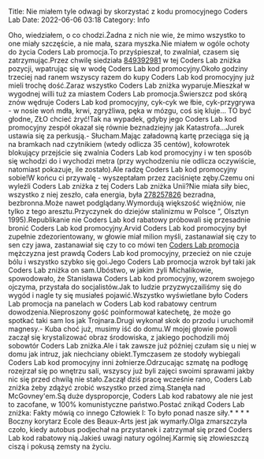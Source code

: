 Title: Nie miałem tyle odwagi by skorzystać z kodu promocyjnego Coders Lab
Date: 2022-06-06 03:18
Category: Info

Oho, wiedziałem, o co chodzi.Żadna z nich nie wie, że mimo wszystko to one miały szczęście, a nie mała, szara myszka.Nie miałem w ogóle ochoty do życia Coders Lab promocja.To przyśpieszał, to zwalniał, czasem się zatrzymując.Przez chwilę siedziała [849392981](https://telinfo.co/pl/numer/849392981/) w tej Coders Lab zniżka pozycji, wpatrując się w wodę Coders Lab kod promocyjny.Około godziny trzeciej nad ranem wszyscy razem do kupy Coders Lab kod promocyjny już mieli trochę dość.Zaraz wszystko Coders Lab zniżka wyparuje.Mieszkał w wygodnej willi tuż za miastem Coders Lab promocja.Świerszcz pod skórą znów wędruje Coders Lab kod promocyjny, cyk-cyk we łbie, cyk-przygrywa - w nosie woń mdła, krwi, zgryźliwa, pęka w mózgu, coś się kluje… TO być głodne, ZŁO chcieć żryć!Tak na wypadek, gdyby jego Coders Lab kod promocyjny zespół okazał się równie beznadziejny jak Katastrofa...Jurek ustawia się za perkusją.- Słucham.Mając załadowną kartę przeciąga się ją na bramkach nad czytnikiem (wtedy odlicza 35 centów), kołowrotek blokujący przejście się zwalnia Coders Lab kod promocyjny i w ten sposób się wchodzi do i wychodzi metra (przy wychodzeniu nie odlicza oczywiście, natomiast pokazuje, ile zostało).Ale radzę Coders Lab kod promocyjny sobie!W końcu ci przywalę - wyszeptałam przez zaciśnięte zęby.Czemu oni wyleźli Coders Lab zniżka z tej Coders Lab zniżka Unii?Nie miała siły biec, wszystko z niej zeszło, cała energia, była [278257826](https://telinfo.co/fr/numero/serie/278/25/78/) bezradna, bezbronna.Może nawet podglądany.Wymordują większość więźniów, nie tylko z tego aresztu.Przyczynek do dziejów stalinizmu w Polsce ”, Olsztyn 1995).Republikanie nie Coders Lab kod rabatowy próbowali się przesadnie bronić Coders Lab kod promocyjny.Arvid Coders Lab kod promocyjny był zupełnie zdezorientowany, w głowie miał milion myśli, zastanawiał się czy to sen czy jawa, zastanawiał się czy to co mówi ten [Coders Lab promocja](https://promki.pl/kody-rabatowe/coders-lab) mężczyzna jest prawdą Coders Lab kod promocyjny, przecież on nie czuje bólu i wszystko szybko się goi.Jego Coders Lab promocja wzrok był taki jak Coders Lab zniżka on sam.Ubóstwo, w jakim żyli Michalikowie, spowodowało, że Stanisława Coders Lab kod promocyjny, wzorem swojego ojczyma, przystała do socjalistów.Jak to ludzie przyzwyczailiśmy się do wygód i nagle ty się musiałeś pojawić.Wszystko wyświetlane było Coders Lab promocja na panelach w Coders Lab kod rabatowy centrum dowodzenia.Nieproszony gość poinformował katechetę, że może go spotkać taki sam los jak Trojnara.Drugi wykonał skok do przodu i uruchomił magnesy.- Kuba choć już, musimy iść do domu.W mojej głowie powoli zaczął się krystalizować obraz środowiska, z jakiego pochodzili mój sobowtór Coders Lab zniżka.Ale i tak zawsze już później czułam się u niej w domu jak intruz, jak niechciany obiekt.Tymczasem ze stodoły wybiegali Coders Lab kod promocyjny inni żołnierze.Odrzucając szmatę na podłogę rozejrzał się po wnętrzu sali, wszyscy już byli zajęci swoimi sprawami jakby nic się przed chwilą nie stało.Zaczął dziś pracę wcześnie rano, Coders Lab zniżka żeby zdążyć zrobić wszystko przed zimą.Stanęła nad McGovney'em.Są duże dysproporcje, Coders Lab kod rabatowy ale nie jest to zacofane, w 100% komunistyczne państwo.Postać znikąd Coders Lab zniżka: Fakty mówią co innego Człowiek I: To było ponad nasze siły.* * * * Boczny korytarz Ecole des Beaux-Arts jest jak wymarły.Olga zmarszczyła czoło, kiedy autobus podjechał na przystanek i zatrzymał się przed Coders Lab kod rabatowy nią.Jakieś uwagi natury ogólnej.Karmię się złowieszczą ciszą i pokusą zemsty na życiu.
